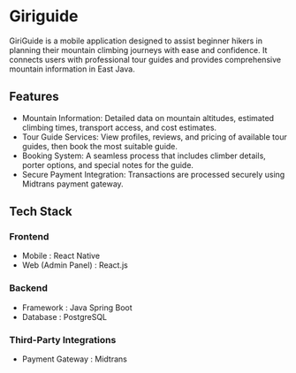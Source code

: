 # Giriguide
GiriGuide is a mobile application designed to assist beginner hikers in planning their mountain climbing journeys with ease and confidence. It connects users with professional tour guides and provides comprehensive mountain information in East Java.

## Features
- Mountain Information: Detailed data on mountain altitudes, estimated climbing times, transport access, and cost estimates.
- Tour Guide Services: View profiles, reviews, and pricing of available tour guides, then book the most suitable guide.
- Booking System: A seamless process that includes climber details, porter options, and special notes for the guide.
- Secure Payment Integration: Transactions are processed securely using Midtrans payment gateway.

## Tech Stack
### Frontend
- Mobile : React Native
- Web (Admin Panel) : React.js
### Backend
- Framework : Java Spring Boot
- Database : PostgreSQL
### Third-Party Integrations
- Payment Gateway : Midtrans
